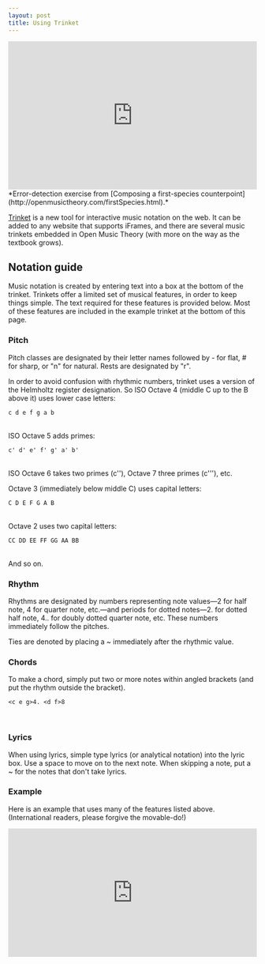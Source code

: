 ```yaml
---
layout: post
title: Using Trinket
---
```


<iframe class="trinket" src="https://trinket.io/embed/music/a089e987ca" width="100%" height="300" frameborder="0" marginwidth="0" marginheight="0" allowfullscreen></iframe><br/>
*Error-detection exercise from [Composing a first-species counterpoint](http://openmusictheory.com/firstSpecies.html).*

[Trinket](http://trinket.io) is a new tool for interactive music notation on the web. It can be added to any website that supports iFrames, and there are several music trinkets embedded in Open Music Theory (with more on the way as the textbook grows).

## Notation guide

Music notation is created by entering text into a box at the bottom of the trinket. Trinkets offer a limited set of musical features, in order to keep things simple. The text required for these features is provided below. Most of these features are included in the example trinket at the bottom of this page.

### Pitch

Pitch classes are designated by their letter names followed by - for flat, # for sharp, or "n" for natural. Rests are designated by "r".

In order to avoid confusion with rhythmic numbers, trinket uses a version of the Helmholtz register designation. So ISO Octave 4 (middle C up to the B above it) uses lower case letters:

    c d e f g a b

<br/>
ISO Octave 5 adds primes:

    c' d' e' f' g' a' b'

<br/>
ISO Octave 6 takes two primes (c''), Octave 7 three primes (c'''), etc.

Octave 3 (immediately below middle C) uses capital letters:

    C D E F G A B
	
<br/>
Octave 2 uses two capital letters:

    CC DD EE FF GG AA BB

<br/>
And so on.

### Rhythm

Rhythms are designated by numbers representing note values—2 for half note, 4 for quarter note, etc.—and periods for dotted notes—2. for dotted half note, 4.. for doubly dotted quarter note, etc. These numbers immediately follow the pitches.

Ties are denoted by placing a ~ immediately after the rhythmic value.

### Chords

To make a chord, simply put two or more notes within angled brackets (and put the rhythm outside the bracket).

    <c e g>4. <d f>8

<br/>

### Lyrics

When using lyrics, simple type lyrics (or analytical notation) into the lyric box. Use a space to move on to the next note. When skipping a note, put a ~ for the notes that don't take lyrics.

### Example

Here is an example that uses many of the features listed above. (International readers, please forgive the movable-do!)

<iframe src="https://trinket.io/embed/music/91c673df7c" width="100%" height="260" frameborder="0" marginwidth="0" marginheight="0" allowfullscreen></iframe><br/>